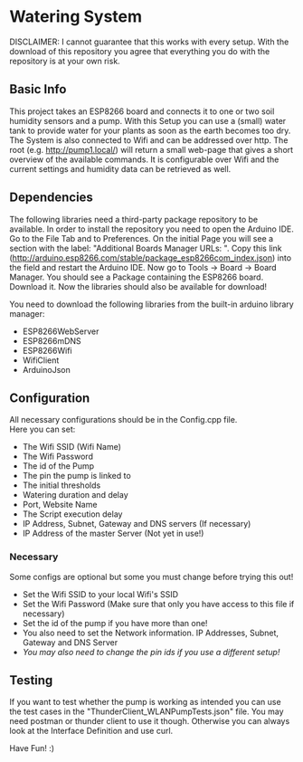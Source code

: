 # Watering System

DISCLAIMER: I cannot guarantee that this works with every setup. With the download of this repository you agree that everything you do with the repository is at your own risk.

## Basic Info

This project takes an ESP8266 board and connects it to one or two soil humidity sensors and a pump. With this Setup you can use a (small) water tank to provide water for your plants as soon as the earth becomes too dry. The System is also connected to Wifi and can be addressed over http. The root (e.g. http://pump1.local/) will return a small web-page that gives a short overview of the available commands. 
It is configurable over Wifi and the current settings and humidity data can be retrieved as well.

## Dependencies

The following libraries need a third-party package repository to be available. In order to install the repository you need to open the Arduino IDE. Go to the File Tab and to Preferences. On the initial Page you will see a section with the label: "Additional Boards Manager URLs: ". Copy this link
(http://arduino.esp8266.com/stable/package_esp8266com_index.json) into the field and restart the Arduino IDE.
Now go to Tools -> Board -> Board Manager. You should see a Package containing the ESP8266 board. Download it. Now the libraries should also be available for download!

You need to download the following libraries from the built-in arduino library manager:
- ESP8266WebServer
- ESP8266mDNS
- ESP8266Wifi
- WifiClient
- ArduinoJson

## Configuration

All necessary configurations should be in the Config.cpp file.  
Here you can set: 
- The Wifi SSID (Wifi Name)
- The Wifi Password
- The id of the Pump
- The pin the pump is linked to
- The initial thresholds
- Watering duration and delay
- Port, Website Name
- The Script execution delay
- IP Address, Subnet, Gateway and DNS servers (If necessary)
- IP Address of the master Server (Not yet in use!)

### Necessary

Some configs are optional but some you must change before trying this out!
- Set the Wifi SSID to your local Wifi's SSID
- Set the Wifi Password (Make sure that only you have access to this file if necessary)
- Set the id of the pump if you have more than one!
- You also need to set the Network information. IP Addresses, Subnet, Gateway and DNS Server
- *You may also need to change the pin ids if you use a different setup!*

## Testing

If you want to test whether the pump is working as intended you can use the test cases in the "ThunderClient_WLANPumpTests.json" file. You may need postman or thunder client to use it though. Otherwise you can always look at the Interface Definition and use curl.

Have Fun! :)